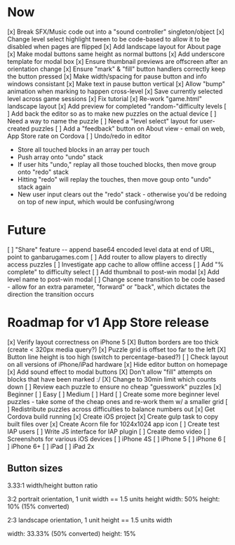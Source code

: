 # Now
[x] Break SFX/Music code out into a "sound controller" singleton/object
[x] Change level select highlight tween to be code-based to allow it to be disabled
    when pages are flipped
[x] Add landscape layout for About page
[x] Make modal buttons same height as normal buttons
[x] Add underscore template for modal box
[x] Ensure thumbnail previews are offscreen after an orientation change
[x] Ensure "mark" & "fill" button handlers correctly keep the button pressed
[x] Make width/spacing for pause button and info windows consistant
[x] Make text in pause button vertical
[x] Allow "bump" animation when marking to happen cross-level
[x] Save currently selected level across game sessions
[x] Fix tutorial
[x] Re-work "game.html" landscape layout
[x] Add preview for completed "random-"difficulty levels
[ ] Add back the editor so as to make new puzzles on the actual device
  [ ] Need a way to name the puzzle
  [ ] Need a "level select" layout for user-created puzzles
[ ] Add a "feedback" button on About view - email on web, App Store rate on Cordova
[ ] Undo/redo in editor
  * Store all touched blocks in an array per touch
  * Push array onto "undo" stack
  * If user hits "undo," replay all those touched blocks, then move group onto "redo" stack
  * Hitting "redo" will replay the touches, then move goup onto "undo" stack again
  * New user input clears out the "redo" stack - otherwise you'd be redoing on top of 
    new input, which would be confusing/wrong

# Future

[ ] "Share" feature -- append base64 encoded level data at end of URL, point to ganbarugames.com
[ ] Add router to allow players to directly access puzzles
[ ] Investigate app cache to allow offline access
[ ] Add "% complete" to difficulty select
[ ] Add thumbnail to post-win modal
[x] Add level name to post-win modal
[ ] Change scene transition to be code based - allow for an extra parameter, "forward" or "back", which dictates the direction the transition occurs

# Roadmap for v1 App Store release
[x] Verify layout correctness on iPhone 5
  [X] Button borders are too thick (create < 320px media query?)
  [x] Puzzle grid is offset too far to the left
  [X] Button line height is too high (switch to percentage-based?)
[ ] Check layout on all versions of iPhone/iPad hardware
[x] Hide editor button on homepage
[x] Add sound effect to modal buttons
[X] Don't allow "fill" attempts on blocks that have been marked :/
[X] Change to 30min limit which counts down
[ ] Review each puzzle to ensure no cheap "guesswork" puzzles
  [x] Beginner
  [ ] Easy
  [ ] Medium
  [ ] Hard
[ ] Create some more beginner level puzzles - take some of the cheap ones
    and re-work them w/ a smaller grid
[ ] Redistribute puzzles across difficulties to balance numbers out
[x] Get Cordova build running
  [x] Create iOS project
  [x] Create gulp task to copy built files over
[x] Create Acorn file for 1024x1024 app icon
[ ] Create test IAP users
[ ] Write JS interface for IAP plugin
[ ] Create demo video
[ ] Screenshots for various iOS devices
  [ ] iPhone 4S
  [ ] iPhone 5
  [ ] iPhone 6
  [ ] iPhone 6+
  [ ] iPad
  [ ] iPad 2x

## Button sizes
3.33:1 width/height button ratio

3:2 portrait orientation, 1 unit width == 1.5 units height
width: 50%
height: 10% (15% converted)

2:3 landscape orientation, 1 unit height == 1.5 units width

width: 33.33% (50% converted)
height: 15%

